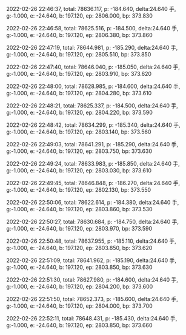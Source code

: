 2022-02-26 22:46:37, total: 78636.117, p: -184.640, delta:24.640 手, g:-1.000, e: -24.640, b: 197.120, ep: 2806.000, bp: 373.830

2022-02-26 22:46:58, total: 78625.516, p: -184.500, delta:24.640 手, g:-1.000, e: -24.640, b: 197.120, ep: 2806.380, bp: 373.860

2022-02-26 22:47:19, total: 78644.981, p: -185.290, delta:24.640 手, g:-1.000, e: -24.640, b: 197.120, ep: 2805.510, bp: 373.850

2022-02-26 22:47:40, total: 78646.040, p: -185.050, delta:24.640 手, g:-1.000, e: -24.640, b: 197.120, ep: 2803.910, bp: 373.620

2022-02-26 22:48:00, total: 78628.985, p: -184.600, delta:24.640 手, g:-1.000, e: -24.640, b: 197.120, ep: 2804.280, bp: 373.610

2022-02-26 22:48:21, total: 78625.337, p: -184.500, delta:24.640 手, g:-1.000, e: -24.640, b: 197.120, ep: 2804.220, bp: 373.590

2022-02-26 22:48:42, total: 78634.299, p: -185.340, delta:24.640 手, g:-1.000, e: -24.640, b: 197.120, ep: 2803.140, bp: 373.560

2022-02-26 22:49:03, total: 78641.291, p: -185.290, delta:24.640 手, g:-1.000, e: -24.640, b: 197.120, ep: 2803.750, bp: 373.630

2022-02-26 22:49:24, total: 78633.983, p: -185.850, delta:24.640 手, g:-1.000, e: -24.640, b: 197.120, ep: 2803.030, bp: 373.610

2022-02-26 22:49:45, total: 78646.848, p: -186.270, delta:24.640 手, g:-1.000, e: -24.640, b: 197.120, ep: 2802.130, bp: 373.550

2022-02-26 22:50:06, total: 78622.614, p: -184.380, delta:24.640 手, g:-1.000, e: -24.640, b: 197.120, ep: 2803.860, bp: 373.530

2022-02-26 22:50:27, total: 78630.684, p: -184.750, delta:24.640 手, g:-1.000, e: -24.640, b: 197.120, ep: 2803.970, bp: 373.590

2022-02-26 22:50:48, total: 78637.955, p: -185.110, delta:24.640 手, g:-1.000, e: -24.640, b: 197.120, ep: 2803.850, bp: 373.620

2022-02-26 22:51:09, total: 78641.962, p: -185.190, delta:24.640 手, g:-1.000, e: -24.640, b: 197.120, ep: 2803.850, bp: 373.630

2022-02-26 22:51:30, total: 78627.980, p: -184.600, delta:24.640 手, g:-1.000, e: -24.640, b: 197.120, ep: 2804.200, bp: 373.600

2022-02-26 22:51:50, total: 78652.373, p: -185.600, delta:24.640 手, g:-1.000, e: -24.640, b: 197.120, ep: 2804.000, bp: 373.700

2022-02-26 22:52:11, total: 78648.431, p: -185.430, delta:24.640 手, g:-1.000, e: -24.640, b: 197.120, ep: 2803.850, bp: 373.660